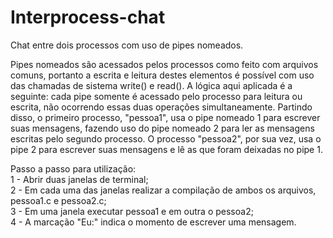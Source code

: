 # Interprocess-chat
Chat entre dois processos com uso de pipes nomeados.

Pipes nomeados são acessados pelos processos como feito com arquivos comuns, portanto a escrita e leitura destes elementos é possível com uso das chamadas de sistema write() e read(). A lógica aqui aplicada é a seguinte: cada pipe somente é acessado pelo processo para leitura ou escrita, não ocorrendo essas duas operações simultaneamente. Partindo disso, o primeiro processo, "pessoa1", usa o pipe nomeado 1 para escrever suas mensagens, fazendo uso do pipe nomeado 2 para ler as mensagens escritas pelo segundo processo. O processo "pessoa2", por sua vez, usa o pipe 2 para escrever suas mensagens e lê as que foram deixadas no pipe 1. 



Passo a passo para utilização:  
1 - Abrir duas janelas de terminal;  
2 - Em cada uma das janelas realizar a compilação de ambos os arquivos, pessoa1.c e pessoa2.c;  
3 - Em uma janela executar pessoa1 e em outra o pessoa2;  
4 - A marcação "Eu:" indica o momento de escrever uma mensagem.
